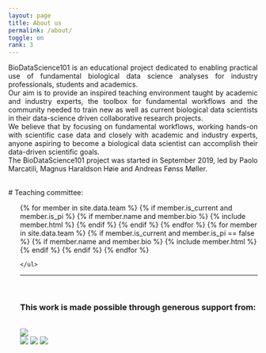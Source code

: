 ```yaml
---
layout: page
title: About us
permalink: /about/
toggle: on
rank: 3
---
```


<!--
<div style="margin-bottom: 2em;">
    <img src="{{ 'team/team_paolo.jpg' | prepend: site.images_dir | prepend: site.baseurl }}" />
</div>
<p style="text-align:justify">
-->
<p style="text-align:justify">
BioDataScience101 is an educational project dedicated to enabling practical use of fundamental biological data science analyses for industry professionals, students and academics.
<br>
Our aim is to provide an inspired teaching environment taught by academic and industry experts, the toolbox for fundamental workflows and the community needed to train new as well as current biological data scientists in their data-science driven collaborative research projects. 
<br>
We believe that by focusing on fundamental workflows, working hands-on with scientific case data and closely with academic and industry experts, anyone aspiring to become a biological data scientist can accomplish their data-driven scientific goals. 
<br>
The BioDataScience101 project was started in September 2019, led by Paolo Marcatili, Magnus Haraldson Høie and Andreas Fønss Møller. </p>

<br />
# Teaching committee:
<div class="lab-wrapper">
    <ul class="lab-list">
    <!-- Current PIs -->
    {% for member in site.data.team %}
        {% if member.is_current and member.is_pi %}
            {% if member.name and member.bio %}
                {% include member.html %}
            {% endif %}
        {% endif %}
    {% endfor %}
    <!-- Current non-PIs -->
    {% for member in site.data.team %}
        {% if member.is_current and member.is_pi == false %}
            {% if member.name and member.bio %}
                {% include member.html %}
            {% endif %}
        {% endif %}
    {% endfor %}


    </ul>
  <hr>
  

 <br>
 <h3 class="center">This work is made possible through generous support from: </h3>
   <br>
    <div class="row"> 
      <div class="column">
        <img src="{{ 'DTU.png' | prepend: site.images_dir | prepend: site.baseurl }}">
       </div>
       <div class="column">
         <img src="{{ 'Logo_Danish_helthtech.jpg' | prepend: site.images_dir | prepend: site.baseurl }}">
         <img src="{{ 'Logo_welfare_tech.png' | prepend: site.images_dir | prepend: site.baseurl }}">
         <img src="{{ 'Logo_EU.png' | prepend: site.images_dir | prepend: site.baseurl }}">
        </div> 
    </div>
   </div>
